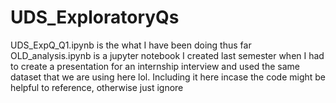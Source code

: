 # UDS_ExploratoryQs

UDS_ExpQ_Q1.ipynb is the what I have been doing thus far
OLD_analysis.ipynb is a jupyter notebook I created last semester when I had to create a presentation for an internship interview and used the same dataset that we are using here lol. Including it here incase the code might be helpful to reference, otherwise just ignore

